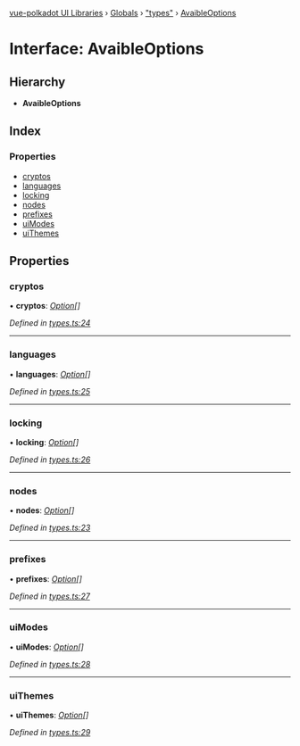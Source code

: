 [vue-polkadot UI Libraries](../README.md) › [Globals](../globals.md) › ["types"](../modules/_types_.md) › [AvaibleOptions](_types_.avaibleoptions.md)

# Interface: AvaibleOptions

## Hierarchy

* **AvaibleOptions**

## Index

### Properties

* [cryptos](_types_.avaibleoptions.md#cryptos)
* [languages](_types_.avaibleoptions.md#languages)
* [locking](_types_.avaibleoptions.md#locking)
* [nodes](_types_.avaibleoptions.md#nodes)
* [prefixes](_types_.avaibleoptions.md#prefixes)
* [uiModes](_types_.avaibleoptions.md#uimodes)
* [uiThemes](_types_.avaibleoptions.md#uithemes)

## Properties

###  cryptos

• **cryptos**: *[Option](../modules/_types_.md#option)[]*

*Defined in [types.ts:24](https://github.com/vue-polkadot/vue-ui/blob/b6476aa/packages/vue-settings/src/types.ts#L24)*

___

###  languages

• **languages**: *[Option](../modules/_types_.md#option)[]*

*Defined in [types.ts:25](https://github.com/vue-polkadot/vue-ui/blob/b6476aa/packages/vue-settings/src/types.ts#L25)*

___

###  locking

• **locking**: *[Option](../modules/_types_.md#option)[]*

*Defined in [types.ts:26](https://github.com/vue-polkadot/vue-ui/blob/b6476aa/packages/vue-settings/src/types.ts#L26)*

___

###  nodes

• **nodes**: *[Option](../modules/_types_.md#option)[]*

*Defined in [types.ts:23](https://github.com/vue-polkadot/vue-ui/blob/b6476aa/packages/vue-settings/src/types.ts#L23)*

___

###  prefixes

• **prefixes**: *[Option](../modules/_types_.md#option)[]*

*Defined in [types.ts:27](https://github.com/vue-polkadot/vue-ui/blob/b6476aa/packages/vue-settings/src/types.ts#L27)*

___

###  uiModes

• **uiModes**: *[Option](../modules/_types_.md#option)[]*

*Defined in [types.ts:28](https://github.com/vue-polkadot/vue-ui/blob/b6476aa/packages/vue-settings/src/types.ts#L28)*

___

###  uiThemes

• **uiThemes**: *[Option](../modules/_types_.md#option)[]*

*Defined in [types.ts:29](https://github.com/vue-polkadot/vue-ui/blob/b6476aa/packages/vue-settings/src/types.ts#L29)*

